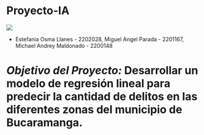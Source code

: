 # Proyecto-IA

![](https://drive.google.com/uc?export=view&id=1pVVPzE29q9f9yAcdr73SWj-5v9nNYkBB)

- Estefania Osma Llanes - 2202028, Miguel Angel Parada - 2201167, Michael Andrey Maldonado - 2200148

# ***Objetivo del Proyecto:***  Desarrollar un modelo de regresión lineal para predecir la cantidad de delitos en las diferentes zonas del municipio de Bucaramanga.
